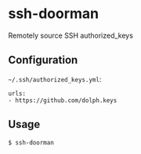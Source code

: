 # ssh-doorman

Remotely source SSH authorized_keys

## Configuration

`~/.ssh/authorized_keys.yml`:

```
urls:
- https://github.com/dolph.keys
```

## Usage

```
$ ssh-doorman
```
